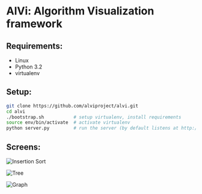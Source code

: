 AlVi: Algorithm Visualization framework
================================

## Requirements:
* Linux
* Python 3.2
* virtualenv

## Setup:
```bash
git clone https://github.com/alviproject/alvi.git
cd alvi
./bootstrap.sh           # setup virtualenv, install requirements
source env/bin/activate  # activate virtualenv
python server.py         # run the server (by default listens at http://locahost:8000)
```

## Screens:
![Insertion Sort](https://raw.github.com/alviproject/alvi/master/alvi/data/screens/insertion_sort.png)

![Tree](https://raw.github.com/alviproject/alvi/master/alvi/data/screens/tree.png)

![Graph](https://raw.github.com/alviproject/alvi/master/alvi/data/screens/graph.png)